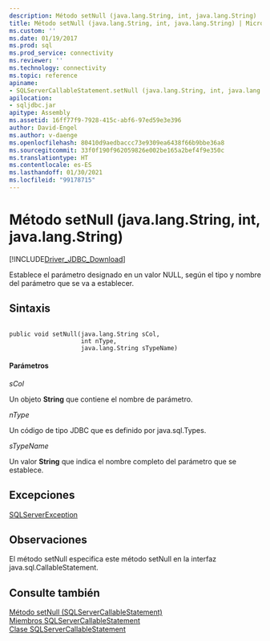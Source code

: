 ```yaml
---
description: Método setNull (java.lang.String, int, java.lang.String)
title: Método setNull (java.lang.String, int, java.lang.String) | Microsoft Docs
ms.custom: ''
ms.date: 01/19/2017
ms.prod: sql
ms.prod_service: connectivity
ms.reviewer: ''
ms.technology: connectivity
ms.topic: reference
apiname:
- SQLServerCallableStatement.setNull (java.lang.String, int, java.lang.String)
apilocation:
- sqljdbc.jar
apitype: Assembly
ms.assetid: 16ff77f9-7928-415c-abf6-97ed59e3e396
author: David-Engel
ms.author: v-daenge
ms.openlocfilehash: 80410d9aedbaccc73e9309ea6438f66b9bbe36a8
ms.sourcegitcommit: 33f0f190f962059826e002be165a2bef4f9e350c
ms.translationtype: HT
ms.contentlocale: es-ES
ms.lasthandoff: 01/30/2021
ms.locfileid: "99178715"
---
```

# <a name="setnull-method-javalangstring-int-javalangstring"></a>Método setNull (java.lang.String, int, java.lang.String)
[!INCLUDE[Driver_JDBC_Download](../../../includes/driver_jdbc_download.md)]

  Establece el parámetro designado en un valor NULL, según el tipo y nombre del parámetro que se va a establecer.  
  
## <a name="syntax"></a>Sintaxis  
  
```  
  
public void setNull(java.lang.String sCol,  
                    int nType,  
                    java.lang.String sTypeName)  
```  
  
#### <a name="parameters"></a>Parámetros  
 *sCol*  
  
 Un objeto **String** que contiene el nombre de parámetro.  
  
 *nType*  
  
 Un código de tipo JDBC que es definido por java.sql.Types.  
  
 *sTypeName*  
  
 Un valor **String** que indica el nombre completo del parámetro que se establece.  
  
## <a name="exceptions"></a>Excepciones  
 [SQLServerException](../../../connect/jdbc/reference/sqlserverexception-class.md)  
  
## <a name="remarks"></a>Observaciones  
 El método setNull especifica este método setNull en la interfaz java.sql.CallableStatement.  
  
## <a name="see-also"></a>Consulte también  
 [Método setNull &#40;SQLServerCallableStatement&#41;](../../../connect/jdbc/reference/setnull-method-sqlservercallablestatement.md)   
 [Miembros SQLServerCallableStatement](../../../connect/jdbc/reference/sqlservercallablestatement-members.md)   
 [Clase SQLServerCallableStatement](../../../connect/jdbc/reference/sqlservercallablestatement-class.md)  
  
  
